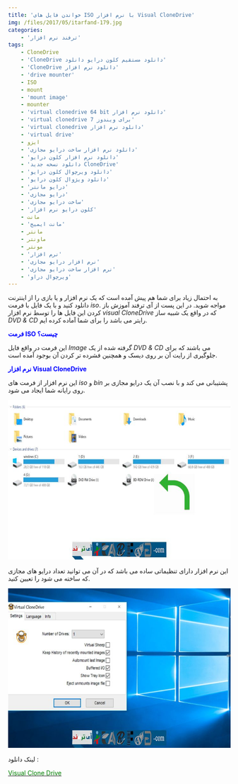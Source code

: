 ```yaml
---
title: 'خواندن فایل های ISO با نرم افزار Visual CloneDrive'
img: /files/2017/05/itarfand-179.jpg
categories:
    - 'ترفند نرم افزار'
tags:
    - CloneDrive
    - 'CloneDrive دانلود مستقیم کلون درایو دانلود'
    - 'CloneDrive دانلود نرم افزار'
    - 'drive mounter'
    - ISO
    - mount
    - 'mount image'
    - mounter
    - 'virtual clonedrive 64 bit دانلود نرم افزار'
    - 'virtual clonedrive برای ویندوز 7'
    - 'virtual clonedrive دانلود نرم افزار'
    - 'virtual drive'
    - ایزو
    - 'دانلود نرم افزار ساخت درایو مجازی'
    - 'دانلود نرم افزار کلون درایو'
    - 'دانلود نسخه جدید CloneDrive'
    - 'دانلود ویرچوال کلون درایو'
    - 'دانلود ویژوال کلون درایو'
    - 'درایو مانتر'
    - 'درایو مجازی'
    - 'ساخت درایو مجازی'
    - 'کلون درایو نرم افزار'
    - مانت
    - 'مانت ایمیج'
    - مانتر
    - ماونتر
    - مونتر
    - 'نرم افزار'
    - 'نرم افزار درایو مجازی'
    - 'نرم افزار ساخت درایو مجازی'
    - 'ویرچوال دراو'
---
```


به احتمال زیاد برای شما هم پیش آمده است که یک نرم افزار و یا بازی را از اینترنت دانلود کنید و با یک فایل با فرمت *iso*. مواجه شوید. در این پست از آی ترفند آموزش باز کردن این فایل ها را توسط نرم افزار *visual CloneDrive* که در واقع یک شبیه ساز *DVD &amp; CD* رایتر می باشد را برای شما آماده کرده ایم.

<span style="color: #0000ff;">**فرمت ISO چیست؟**</span>

این فرمت در واقع فایل *Image* گرفته شده از یک *DVD &amp; CD* می باشند که برای جلوگیری از رایت آن بر روی دیسک و همچنین فشرده تر کردن آن بوجود آمده است.

<span style="color: #0000ff;">**نرم افزار Visual CloneDrive**</span>

این نرم افزار از فرمت های *iso* و *bin* پشتیبانی می کند و با نصب آن یک درایو مجازی بر روی رایانه شما ایجاد می شود.

![mhkarami97](/files/2017/05/itarfand-177.jpg)  

این نرم افزار دارای تنظیماتی ساده می باشد که در آن می توانید تعداد درایو های مجازی که ساخته می شود را تعیین کنید.

![mhkarami97](/files/2017/05/itarfand-178.jpg)  

لینک دانلود :

[<span style="color: #008000;">Visual Clone Drive</span>](https://soft98.ir/software/Cd-dvd-tools/344-Virtual-CloneDrive.html)  